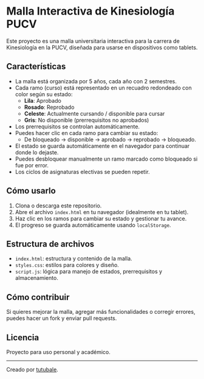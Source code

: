 # Malla Interactiva de Kinesiología PUCV

Este proyecto es una malla universitaria interactiva para la carrera de Kinesiología en la PUCV, diseñada para usarse en dispositivos como tablets.  

## Características

- La malla está organizada por 5 años, cada año con 2 semestres.  
- Cada ramo (curso) está representado en un recuadro redondeado con color según su estado:  
  - **Lila**: Aprobado  
  - **Rosado**: Reprobado  
  - **Celeste**: Actualmente cursando / disponible para cursar  
  - **Gris**: No disponible (prerrequisitos no aprobados)  
- Los prerrequisitos se controlan automáticamente.  
- Puedes hacer clic en cada ramo para cambiar su estado:  
  - De bloqueado → disponible → aprobado → reprobado → bloqueado.  
- El estado se guarda automáticamente en el navegador para continuar donde lo dejaste.  
- Puedes desbloquear manualmente un ramo marcado como bloqueado si fue por error.  
- Los ciclos de asignaturas electivas se pueden repetir.  

## Cómo usarlo

1. Clona o descarga este repositorio.  
2. Abre el archivo `index.html` en tu navegador (idealmente en tu tablet).  
3. Haz clic en los ramos para cambiar su estado y gestionar tu avance.  
4. El progreso se guarda automáticamente usando `localStorage`.  

## Estructura de archivos

- `index.html`: estructura y contenido de la malla.  
- `styles.css`: estilos para colores y diseño.  
- `script.js`: lógica para manejo de estados, prerrequisitos y almacenamiento.  

## Cómo contribuir

Si quieres mejorar la malla, agregar más funcionalidades o corregir errores, puedes hacer un fork y enviar pull requests.  

## Licencia

Proyecto para uso personal y académico.  

---

Creado por [tutubale](https://github.com/tutubale).
